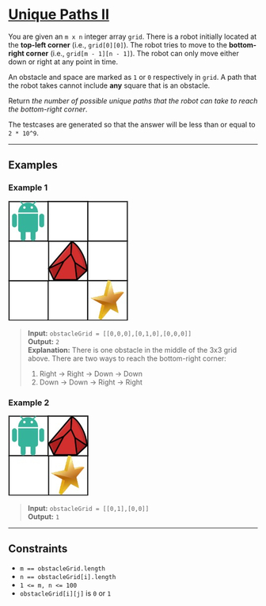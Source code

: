 # [Unique Paths II](https://leetcode.com/problems/unique-paths-ii/)

You are given an `m x n` integer array `grid`. There is a robot initially located at the **top-left corner** (i.e., `grid[0][0]`). The robot tries to move to the **bottom-right corner** (i.e., `grid[m - 1][n - 1]`). The robot can only move either down or right at any point in time.

An obstacle and space are marked as `1` or `0` respectively in `grid`. A path that the robot takes cannot include **any** square that is an obstacle.

Return *the number of possible unique paths that the robot can take to reach the bottom-right corner*.

The testcases are generated so that the answer will be less than or equal to `2 * 10^9`.

---

## Examples

### Example 1
![ex1](../../Image/63-1.png)
> **Input:** `obstacleGrid = [[0,0,0],[0,1,0],[0,0,0]]`  
> **Output:** `2`  
> **Explanation:** There is one obstacle in the middle of the 3x3 grid above.
> There are two ways to reach the bottom-right corner:
> 1. Right -> Right -> Down -> Down
> 2. Down -> Down -> Right -> Right

### Example 2
![ex2](../../Image/63-2.png)
> **Input:** `obstacleGrid = [[0,1],[0,0]]`  
> **Output:** `1`

---

## Constraints
- `m == obstacleGrid.length`
- `n == obstacleGrid[i].length`
- `1 <= m, n <= 100`
- `obstacleGrid[i][j]` is `0` or `1`